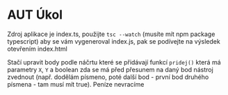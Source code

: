 # AUT Úkol

Zdroj aplikace je index.ts, použijte `tsc --watch` (musíte mít npm package typescript) aby se vám vygeneroval index.js, pak se podívejte na výsledek otevřením index.html

Stačí upravit body podle náčrtu které se přidávají funkcí `pridej()` která má parametry `X`, `Y` a boolean zda se má před přesunem na daný bod nástroj zvednout (např. dodělám písmeno, poté další bod - první bod druhého písmena - tam musí mít true). Peníze nevracíme
